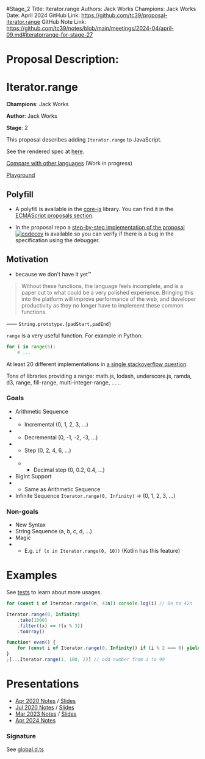 #Stage_2
Title: Iterator.range
Authors: Jack Works
Champions: Jack Works
Date: April 2024
GitHub Link: https://github.com/tc39/proposal-iterator.range
GitHub Note Link: https://github.com/tc39/notes/blob/main/meetings/2024-04/april-09.md#iteratorrange-for-stage-27

# Proposal Description:
# Iterator.range

**Champions**: Jack Works

**Author**: Jack Works

**Stage**: 2

This proposal describes adding `Iterator.range` to JavaScript.

See the rendered spec at [here](https://tc39.es/proposal-iterator.range/).

[Compare with other languages](./compare.md) (Work in progress)

[Playground](https://tc39.es/proposal-iterator.range/playground.html)

## Polyfill

-   A polyfill is available in the [core-js](https://github.com/zloirock/core-js) library. You can find it in the [ECMAScript proposals section](https://github.com/zloirock/core-js/#numberrange).

-   In the proposal repo a [step-by-step implementation of the proposal](./polyfill.js) [![codecov](https://codecov.io/gh/tc39/proposal-iterator.range/branch/main/graph/badge.svg)](https://codecov.io/gh/tc39/proposal-iterator.range) is available so you can verify if there is a bug in the specification using the debugger.

## Motivation

-   because we don't have it yet™

> Without these functions, the language feels incomplete, and is a paper cut to what could be a very polished experience. Bringing this into the platform will improve performance of the web, and developer productivity as they no longer have to implement these common functions.

—— `String.prototype.{padStart,padEnd}`

`range` is a very useful function. For example in Python:

```python
for i in range(5):
    # ...
```

At least 20 different implementations in [a single stackoverflow question](https://stackoverflow.com/questions/3895478/does-javascript-have-a-method-like-range-to-generate-a-range-within-the-supp).

Tons of libraries providing a range: math.js, lodash, underscore.js, ramda, d3, range, fill-range, multi-integer-range, ……

### Goals

-   Arithmetic Sequence
-   -   Incremental (0, 1, 2, 3, ...)
-   -   Decremental (0, -1, -2, -3, ...)
-   -   Step (0, 2, 4, 6, ...)
-   -   -   Decimal step (0, 0.2, 0.4, ...)
-   BigInt Support
-   -   Same as Arithmetic Sequence
-   Infinite Sequence `Iterator.range(0, Infinity)` -> (0, 1, 2, 3, ...)

### Non-goals

-   New Syntax
-   String Sequence (a, b, c, d, ...)
-   Magic
-   -   E.g. `if (x in Iterator.range(0, 10))` (Kotlin has this feature)

# Examples

See [tests](./__tests__/test.js) to learn about more usages.

```js
for (const i of Iterator.range(0n, 43n)) console.log(i) // 0n to 42n

Iterator.range(0, Infinity)
    .take(1000)
    .filter((x) => !(x % 3))
    .toArray()

function* even() {
    for (const i of Iterator.range(0, Infinity)) if (i % 2 === 0) yield i
}
;[...Iterator.range(1, 100, 2)] // odd number from 1 to 99
```

# Presentations

-   [Apr 2020 Notes](https://github.com/tc39/notes/blob/main/meetings/2020-03/april-1.md#numberrange-and-bigintrange-for-stage-1) / [Slides](https://docs.google.com/presentation/d/1JD9SrOEtGEviPYJ3LQGKRqDHYeF-EIt7RHB92hKPWzo/)
-   [Jul 2020 Notes](https://github.com/tc39/notes/blob/65a82252aa14c273082e7687c6712bb561bc087a/meetings/2020-07/july-22.md#numberrange-for-stage-2) / [Slides](https://docs.google.com/presentation/d/116FDDK2klJoEL8s2Q7UXiDApC681N-Q9SwpC0toAzTU/)
-   [Mar 2023 Notes](https://github.com/tc39/notes/blob/d943c1fc75dd58129e968887fa64af1eddb855a4/meetings/2023-03/mar-22.md#iteratorrange-for-stage-2) / [Slides](https://docs.google.com/presentation/d/1ecfsO-KyLs5UFxbFQ9RWXIDp8kycul6NZXQPZr71BCo/)
-   [Apr 2024 Notes](https://github.com/tc39/notes/blob/d943c1fc75dd58129e968887fa64af1eddb855a4/meetings/2024-04/april-09.md#iteratorrange-for-stage-27)

### Signature

See [global.d.ts](./global.d.ts)
